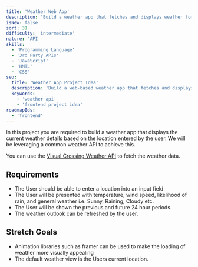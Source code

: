 ```yaml
---
title: 'Weather Web App'
description: 'Build a weather app that fetches and displays weather for a given location.'
isNew: false
sort: 31
difficulty: 'intermediate'
nature: 'API'
skills:
  - 'Programming Language'
  - '3rd Party APIs'
  - 'JavaScript'
  - 'HMTL'
  - 'CSS'
seo:
  title: 'Weather App Project Idea'
  description: 'Build a web-based weather app that fetches and displays weather data.'
  keywords:
    - 'weather api'
    - 'frontend project idea'
roadmapIds:
  - 'frontend'
---
```


In this project you are required to build a weather app that displays the current weather details based on the location entered by the user. We will be leveraging a common weather API to achieve this.

You can use the [Visual Crossing Weather API](https://www.visualcrossing.com/weather-api) to fetch the weather data.

## Requirements

- The User should be able to enter a location into an input field
- The User will be presented with temperature, wind speed, likelihood of rain, and general weather i.e. Sunny, Raining, Cloudy etc.
- The User will be shown the previous and future 24 hour periods.
- The weather outlook can be refreshed by the user.

## Stretch Goals

- Animation libraries such as framer can be used to make the loading of weather more visually appealing
- The default weather view is the Users current location.
